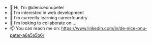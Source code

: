 - 👋 Hi, I’m @deniceonupeter
- 👀 I’m interested in web development
- 🌱 I’m currently learning careerfoundry
- 💞️ I’m looking to collaborate on ...
- 📫 You can reach me on: https://www.linkedin.com/in/de-nice-onu-peter-a6a5a5b6/
<!---
deniceonupeter/deniceonupeter is a ✨ special ✨ repository because its `README.md` (this file) appears on your GitHub profile.
You can click the Preview link to take a look at your changes.
--->
